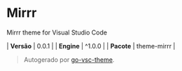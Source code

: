 # Mirrr

Mirrr theme for Visual Studio Code

| **Versão** | 0.0.1 |
| **Engine** | ^1.0.0 |
| **Pacote** | theme-mirrr |

> Autogerado por [go-vsc-theme](https://github.com/natalbu/go-vsc-theme).
